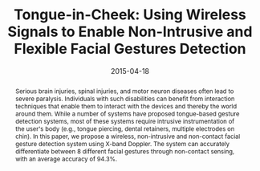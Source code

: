 ---
abstract: |-
  Serious brain injuries, spinal injuries, and motor neuron diseases often lead to severe paralysis. Individuals with such disabilities can benefit from interaction techniques that enable them to interact with the devices and thereby the world around them. While a number of systems have proposed tongue-based gesture detection systems, most of these systems require intrusive instrumentation of the user's body (e.g., tongue piercing, dental retainers, multiple electrodes on chin). In this paper, we propose a wireless, non-intrusive and non-contact facial gesture detection system using X-band Doppler. The system can accurately differentiate between 8 different facial gestures through non-contact sensing, with an average accuracy of 94.3%.
authors:
- goel
- Chen Zhao
- Ruth Vinisha
- Shwetak Patel
award: 'Honorable Mention Award'
bibtex: |-
  @inproceedings{Goel:2015:TUW:2702123.2702591,
   author = {Goel, Mayank and Zhao, Chen and Vinisha, Ruth and Patel, Shwetak N.},
   title = {Tongue-in-Cheek: Using Wireless Signals to Enable Non-Intrusive and Flexible Facial Gestures Detection},
   booktitle = {Proceedings of the 33rd Annual ACM Conference on Human Factors in Computing Systems},
   series = {CHI '15},
   year = {2015},
   isbn = {978-1-4503-3145-6},
   location = {Seoul, Republic of Korea},
   pages = {255--258},
   numpages = {4},
   url = {http://doi.acm.org/10.1145/2702123.2702591},
   doi = {10.1145/2702123.2702591},
   acmid = {2702591},
   publisher = {ACM},
   address = {New York, NY, USA},
   keywords = {accessibility, tongue gestures, tongue-computer interface, wireless signals},
  }
caption: 'Tongue-in-Cheek is a non-contact facial gesture detection system. It is integrated into a pair of off-the-shelf headphones.'
citation: |-
  Mayank Goel, Chen Zhao, Ruth Vinisha, and Shwetak N. Patel. 2015. Tongue-in-Cheek: Using Wireless Signals to Enable Non-Intrusive and Flexible Facial Gestures Detection.  In Proceedings of the 33rd Annual ACM Conference on Human Factors in Computing Systems (CHI '15). ACM, New York, NY, USA,  255-258. DOI: http://dx.doi.org/10.1145/2702123.2702591
conference: Conference on Human Factors in Computing Systems (CHI), 2015
date: '2015-04-18'
image: '/images/pubs/tongueincheek.jpg'
pdf: /pdfs/tongue-in-cheek.pdf
thumbnail: '/images/pubs/tongueincheek_thumbnail.jpg'
title: 'Tongue-in-Cheek: Using Wireless Signals to Enable Non-Intrusive and Flexible
  Facial Gestures Detection'
name: 'Tongue-in-Cheek'
onhomepage: false
video: 'https://www.youtube.com/watch?v=CAehjSYkEt8'
video_embed: '<iframe width="560" height="315" src="https://www.youtube.com/embed/CAehjSYkEt8" frameborder="0" allowfullscreen></iframe>'
category: interaction,accessibility
---